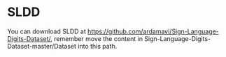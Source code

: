 # SLDD
You can download SLDD at https://github.com/ardamavi/Sign-Language-Digits-Dataset/, remember move the content in Sign-Language-Digits-Dataset-master/Dataset into this path.
